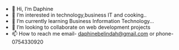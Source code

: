 - 👋 Hi, I’m Daphine
- 👀 I’m interested in technology,business IT and cooking..
- 🌱 I’m currently learning Business Information Technology...
- 💞️ I’m looking to collaborate on web development projects
- 📫 How to reach me email- daphinebelindah@gmail.com or phone- 0754330920

<!---
daphine19/daphine19 is a ✨ special ✨ repository because its `README.md` (this file) appears on your GitHub profile.
You can click the Preview link to take a look at your changes.
--->

